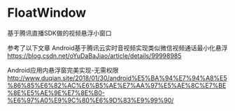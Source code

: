 # FloatWindow
基于腾讯直播SDK做的视频悬浮小窗口

参考了以下文章
Android基于腾讯云实时音视频实现类似微信视频通话最小化悬浮 https://blog.csdn.net/oYuDaBaJiao/article/details/99998985

Android应用内悬浮窗完美实现-无需权限 http://www.duqian.site/2018/01/30/android%E5%BA%94%E7%94%A8%E5%86%85%E6%82%AC%E6%B5%AE%E7%AA%97%E5%AE%8C%E7%BE%8E%E5%AE%9E%E7%8E%B0-%E6%97%A0%E9%9C%80%E6%9D%83%E9%99%90/


